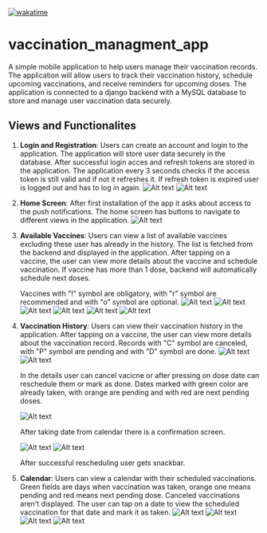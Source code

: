 [![wakatime](https://wakatime.com/badge/github/IgnacyBerent/vaccination_managment_app.svg)](https://wakatime.com/badge/github/IgnacyBerent/vaccination_managment_app)
# vaccination_managment_app

A simple mobile application to help users manage their vaccination records. The
application will allow users to track their vaccination history, schedule upcoming vaccinations, and receive reminders for upcoming doses. The application is connected to a django backend with a MySQL database to store and manage user vaccination data securely.

## Views and Functionalites

1. **Login and Registration**: Users can create an account and login to the application. The application will store user data securely in the database. After successful login acces and refresh tokens are stored in the application. The application every 3 seconds checks if the access token is still valid and if not it refreshes it. If refresh token is expired user is logged out and has to log in again.
   ![Alt text](readme_images/login_screen.jpeg)
   ![Alt text](readme_images/register_screen.jpeg)

2. **Home Screen**: After first installation of the app it asks about access to the push notifications. The home screen has buttons to navigate to different views in the application.
   ![Alt text](readme_images/home_screen.jpeg)

3. **Available Vaccines**: Users can view a list of available vaccines excluding these user has already in the history. The list is fetched from the backend and displayed in the application. After tapping on a vaccine, the user can view more details about the vaccine and schedule vaccination. If vaccine has more than 1 dose, backend will automatically schedule next doses.

   Vaccines with "!" symbol are obligatory, with "r" symbol are recommended and with "o" symbol are optional.
   ![Alt text](readme_images/vaccines_screen.jpeg)
   ![Alt text](readme_images/vaccine_details.jpeg)
   ![Alt text](readme_images/schedule_vaccine.jpeg)
   ![Alt text](readme_images/schedule_.jpeg)
   ![Alt text](readme_images/schedule_vaccine_calendar.jpeg)
   ![Alt text](readme_images/succesful_vaccine_add.jpeg)

4. **Vaccination History**: Users can view their vaccination history in the application. After tapping on a vaccine, the user can view more details about the vaccination record. Records with "C" symbol are canceled, with "P" symbol are pending and with "D" symbol are done.
   ![Alt text](readme_images/vaccine_records.png.jpeg)
   ![Alt text](readme_images/record_details.jpeg)

   In the details user can cancel vacicne or after pressing on dose date can reschedule them or mark as done. Dates marked with green color are already taken, with orange are pending and with red are next pending doses.

   ![Alt text](readme_images/record_update.jpeg)

   After taking date from calendar there is a confirmation screen.

   ![Alt text](readme_images/record_confirm.jpeg)
   ![Alt text](readme_images/reshedule_succesful.jpeg)

   After successful rescheduling user gets snackbar.

5. **Calendar**: Users can view a calendar with their scheduled vaccinations. Green fields are days when vaccination was taken, orange one means pending and red means next pending dose. Canceled vaccinations aren't displayed. The user can tap on a date to view the scheduled vaccination for that date and mark it as taken.
   ![Alt text](readme_images/calendar_screen.jpeg)
   ![Alt text](readme_images/calendar_vaccine_details.jpeg)
   ![Alt text](readme_images/take_vaccine_confirmation.jpeg)
   ![Alt text](readme_images/succesful_vaccine_dosetake.jpeg)
